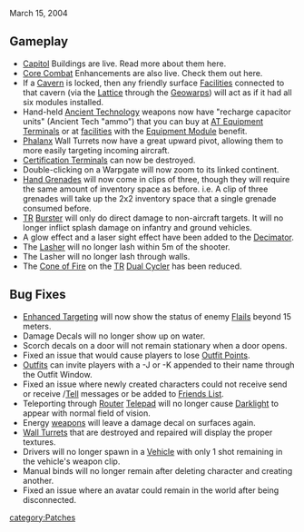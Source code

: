 March 15, 2004

## Gameplay

- [Capitol](Capitol.md) Buildings are live. Read more about
  them here.
- [Core Combat](Core_Combat.md) Enhancements are also live.
  Check them out here.
- If a [Cavern](Cavern.md) is locked, then any friendly
  surface [Facilities](Facilities.md) connected to that cavern
  (via the [Lattice](Lattice.md) through the
  [Geowarps](Geowarp.md)) will act as if it had all six
  modules installed.
- Hand-held [Ancient Technology](Ancient_Technology.md)
  weapons now have "recharge capacitor units" (Ancient Tech "ammo")
  that you can buy at [AT Equipment
  Terminals](Ancient_Equipment_Terminal.md) or at
  [facilities](facilities.md) with the [Equipment
  Module](Equipment_Module.md) benefit.
- [Phalanx](Phalanx.md) Wall Turrets now have a great upward
  pivot, allowing them to more easily targeting incoming aircraft.
- [Certification Terminals](Certification_Terminal.md) can now
  be destroyed.
- Double-clicking on a Warpgate will now zoom to its linked continent.
- [Hand Grenades](Hand_Grenade.md) will now come in clips of
  three, though they will require the same amount of inventory space
  as before. i.e. A clip of three grenades will take up the 2x2
  inventory space that a single grenade consumed before.
- [TR](TR.md) [Burster](Burster.md) will only do
  direct damage to non-aircraft targets. It will no longer inflict
  splash damage on infantry and ground vehicles.
- A glow effect and a laser sight effect have been added to the
  [Decimator](Decimator.md).
- The [Lasher](Lasher.md) will no longer lash within 5m of the
  shooter.
- The Lasher will no longer lash through walls.
- The [Cone of Fire](Cone_of_Fire.md) on the
  [TR](TR.md) [Dual Cycler](Dual_Cycler.md) has been
  reduced.

## Bug Fixes

- [Enhanced Targeting](Enhanced_Targeting.md) will now show
  the status of enemy [Flails](Flail.md) beyond 15 meters.
- Damage Decals will no longer show up on water.
- Scorch decals on a door will not remain stationary when a door
  opens.
- Fixed an issue that would cause players to lose [Outfit
  Points](Outfit_Points.md).
- [Outfits](Outfit.md) can invite players with a -J or -K
  appended to their name through the Outfit Window.
- Fixed an issue where newly created characters could not receive send
  or receive /[Tell](Tell.md) messages or be added to [Friends
  List](Friends_List.md).
- Teleporting through [Router](Router.md)
  [Telepad](Telepad.md) will no longer cause
  [Darklight](Darklight.md) to appear with normal field of
  vision.
- Energy [weapons](weapon.md) will leave a damage decal on
  surfaces again.
- [Wall Turrets](Phalanx.md) that are destroyed and repaired
  will display the proper textures.
- Drivers will no longer spawn in a [Vehicle](Vehicle.md) with
  only 1 shot remaining in the vehicle's weapon clip.
- Manual binds will no longer remain after deleting character and
  creating another.
- Fixed an issue where an avatar could remain in the world after being
  disconnected.

[category:Patches](category:Patches.md)
